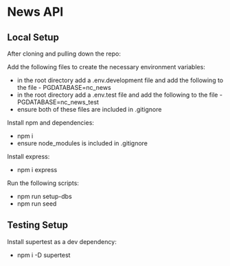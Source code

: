 # News API

## Local Setup

After cloning and pulling down the repo:

Add the following files to create the necessary environment variables:
- in the root directory add a .env.development file and add the following to the file - PGDATABASE=nc_news
- in the root directory add a .env.test file and add the following to the file - PGDATABASE=nc_news_test
- ensure both of these files are included in .gitignore

Install npm and dependencies:
- npm i
- ensure node_modules is included in .gitignore

Install express:
- npm i express

Run the following scripts:
- npm run setup-dbs
- npm run seed

## Testing Setup

Install supertest as a dev dependency:
- npm i -D supertest